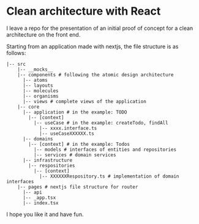 # Clean architecture with React

I leave a repo for the presentation of an initial proof of concept for a clean architecture on the front end.

Starting from an application made with nextjs, the file structure is as follows:

```
|-- src
    |-- __mocks__
    |-- components # following the atomic design architecture
      |-- atoms
      |-- layouts
      |-- molecules
      |-- organisms
      |-- views # complete views of the application
    |-- core
      |-- application # in the example: TODO
        |-- [context]
          |-- useCase # in the example: createTodo, findAll
            |-- xxxx.interface.ts
            |-- useCaseXXXXXX.ts
      |-- domains
        |-- [context] # in the example: Todos
          |-- models # interfaces of entities and repositories
          |-- services # domain services
      |-- infrastructure
        |-- respositories
          |-- [context]
            |-- XXXXXXRespository.ts # implementation of domain interfaces
    |-- pages # nextjs file structure for router
      |-- api
      |-- _app.tsx
      |-- index.tsx
```

I hope you like it and have fun.
